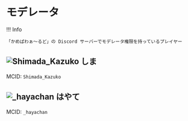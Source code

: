 # モデレータ

!!! Info

    「かめぱわぁ～るど」の Discord サーバーでモデレータ権限を持っているプレイヤー

## ![Shimada_Kazuko](https://minotar.net/helm/6741666a6f4f4a278f8b2577ef7fef5a/25) しま

MCID: `Shimada_Kazuko`

## ![_hayachan](https://minotar.net/helm/f8be45f71a8c4cfda3e3ce5355865ea4/25) はやて

MCID: `_hayachan`
